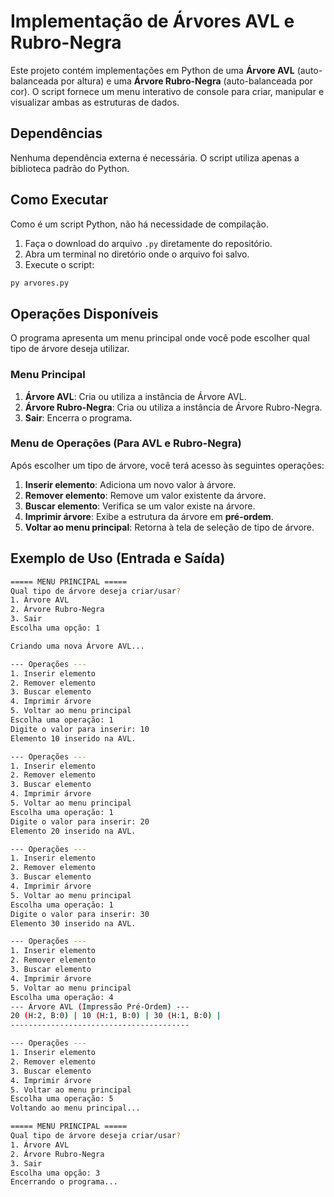 # Implementação de Árvores AVL e Rubro-Negra

Este projeto contém implementações em Python de uma **Árvore AVL** (auto-balanceada por altura) e uma **Árvore Rubro-Negra** (auto-balanceada por cor). O script fornece um menu interativo de console para criar, manipular e visualizar ambas as estruturas de dados.

## Dependências

Nenhuma dependência externa é necessária. O script utiliza apenas a biblioteca padrão do Python.

## Como Executar

Como é um script Python, não há necessidade de compilação.
1.  Faça o download do arquivo `.py` diretamente do repositório.
2.  Abra um terminal no diretório onde o arquivo foi salvo.
3.  Execute o script:

```bash
py arvores.py
```

## Operações Disponíveis

O programa apresenta um menu principal onde você pode escolher qual tipo de árvore deseja utilizar.

### Menu Principal

1.  **Árvore AVL**: Cria ou utiliza a instância de Árvore AVL.
2.  **Árvore Rubro-Negra**: Cria ou utiliza a instância de Árvore Rubro-Negra.
3.  **Sair**: Encerra o programa.

### Menu de Operações (Para AVL e Rubro-Negra)

Após escolher um tipo de árvore, você terá acesso às seguintes operações:

1.  **Inserir elemento**: Adiciona um novo valor à árvore. 
2.  **Remover elemento**: Remove um valor existente da árvore. 
3.  **Buscar elemento**: Verifica se um valor existe na árvore.
4.  **Imprimir árvore**: Exibe a estrutura da árvore em **pré-ordem**.
5.  **Voltar ao menu principal**: Retorna à tela de seleção de tipo de árvore.

## Exemplo de Uso (Entrada e Saída)

```bash
===== MENU PRINCIPAL =====
Qual tipo de árvore deseja criar/usar?
1. Árvore AVL
2. Árvore Rubro-Negra
3. Sair
Escolha uma opção: 1

Criando uma nova Árvore AVL...

--- Operações ---
1. Inserir elemento
2. Remover elemento
3. Buscar elemento
4. Imprimir árvore
5. Voltar ao menu principal
Escolha uma operação: 1
Digite o valor para inserir: 10
Elemento 10 inserido na AVL.

--- Operações ---
1. Inserir elemento
2. Remover elemento
3. Buscar elemento
4. Imprimir árvore
5. Voltar ao menu principal
Escolha uma operação: 1
Digite o valor para inserir: 20
Elemento 20 inserido na AVL.

--- Operações ---
1. Inserir elemento
2. Remover elemento
3. Buscar elemento
4. Imprimir árvore
5. Voltar ao menu principal
Escolha uma operação: 1
Digite o valor para inserir: 30
Elemento 30 inserido na AVL.

--- Operações ---
1. Inserir elemento
2. Remover elemento
3. Buscar elemento
4. Imprimir árvore
5. Voltar ao menu principal
Escolha uma operação: 4
--- Árvore AVL (Impressão Pré-Ordem) ---
20 (H:2, B:0) | 10 (H:1, B:0) | 30 (H:1, B:0) | 
----------------------------------------

--- Operações ---
1. Inserir elemento
2. Remover elemento
3. Buscar elemento
4. Imprimir árvore
5. Voltar ao menu principal
Escolha uma operação: 5
Voltando ao menu principal...

===== MENU PRINCIPAL =====
Qual tipo de árvore deseja criar/usar?
1. Árvore AVL
2. Árvore Rubro-Negra
3. Sair
Escolha uma opção: 3
Encerrando o programa...
```
